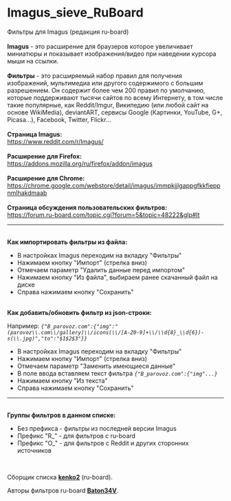 # Imagus_sieve_RuBoard<br>
Фильтры для Imagus (редакция ru-board)<br>
<br>
<b>Imagus</b> - это расширение для браузеров которое увеличивает миниатюры и показывает изображения/видео при наведении курсора мыши на ссылки.<br>
<br>
<b>Фильтры</b> - это расширяемый набор правил для получения изображений, мультимедиа или другого содержимого с большим разрешением. Он содержит более чем 200 правил по умолчанию, которые поддерживают тысячи сайтов по всему Интернету, в том числе такие популярные, как Reddit/Imgur, Википедию (или любой сайт на основе WikiMedia), deviantART, сервисы Google (Картинки, YouTube, G+, Picasa...), Facebook, Twitter, Flickr...<br>
<br>
<b>Страница Imagus:</b><br>
https://www.reddit.com/r/Imagus/
<br>
<br>
<b>Расширение для Firefox:</b><br>
https://addons.mozilla.org/ru/firefox/addon/imagus
<br>
<br>
<b>Расширение для Chrome:</b><br>
https://chrome.google.com/webstore/detail/imagus/immpkjjlgappgfkkfieppnmlhakdmaab
<br>
<br>
<b>Страница обсуждения пользовательских фильтров:</b><br>
https://forum.ru-board.com/topic.cgi?forum=5&topic=48222&glp#lt
<br>
<hr>
<br>
<b>Как импортировать фильтры из файла:</b><br>
<ul><li>В настройках Imagus переходим на вкладку "Фильтры"</li>
<li>Нажимаем кнопку "Импорт" (стрелка вниз)</li>
<li>Отмечаем параметр "Удалить данные перед импортом"</li>
<li>Нажимаем кнопку "Из файла", выбираем ранее скачанный файл на диске</li>
<li>Справа нажимаем кнопку "Сохранить"</li></ul>
<br>
<b>Как добавить/обновить фильтр из json-строки:</b><br>
<p>Например: <i><code>{"B_parovoz.com":{"img":"(parovoz\\.com\\/gallery)\\/icons(\\/[A-Z0-9]+\\/\\d{8}_\\d{6})-s(\\.jpg)","to":"$1$2$3"}}</code></i></p>
<ul><li>В настройках Imagus переходим на вкладку "Фильтры"</li>
<li>Нажимаем кнопку "Импорт" (стрелка вниз)</li>
<li>Отмечаем параметр "Заменить имеющиеся данные"</li>
<li>В поле ввода вставляем текст фильтра <i><code>{"B_parovoz.com":{"img"...}</code></i></li>
<li>Нажимаем кнопку "Из текста"</li>
<li>Справа нажимаем кнопку "Сохранить"</li></ul>
<hr>
<br>
<b>Группы фильтров в данном списке:</b><br>
<ul><li>Без префикса - фильтры из последней версии Imagus</li>
<li>Префикс "R_" - для фильтров с ru-board</li>
<li>Префикс "O_" - для фильтров с Reddit и других сторонних источников</li></ul>
<br>
<p>Сборщик списка <a href="https://forum.ru-board.com/profile.cgi?action=show&member=kenko2"><b>kenko2</b></a> (ru-board).</p>
<p>Авторы фильтров  ru-board <a href="https://forum.ru-board.com/profile.cgi?action=show&member=Baton34V"><b>Baton34V</b></a>.</p>
